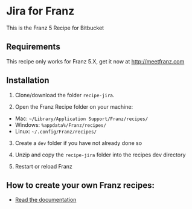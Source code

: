 # Jira for Franz
This is the Franz 5 Recipe for Bitbucket

## Requirements
This recipe only works for Franz 5.X, get it now at http://meetfranz.com

## Installation

1. Clone/download the folder `recipe-jira`.

2. Open the Franz Recipe folder on your machine:
  * Mac: `~/Library/Application Support/Franz/recipes/`
  * Windows: `%appdata%/Franz/recipes/`
  * Linux: `~/.config/Franz/recipes/`

3. Create a `dev` folder if you have not already done so

3. Unzip and copy the `recipe-jira` folder into the recipes dev directory

4. Restart or reload Franz

## How to create your own Franz recipes:
* [Read the documentation](https://github.com/meetfranz/plugins)

